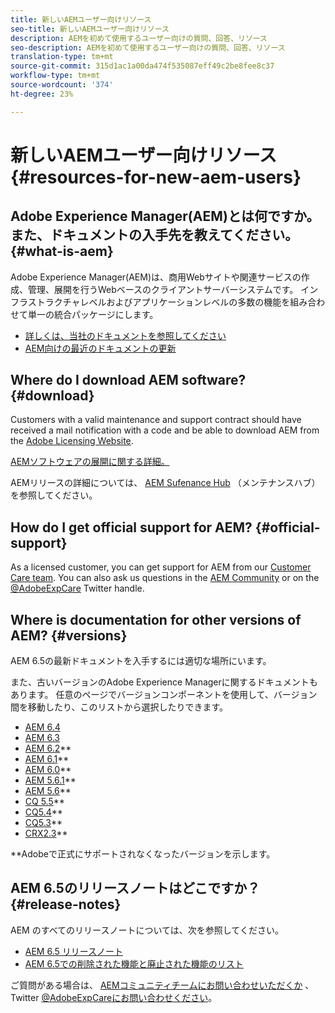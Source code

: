 ```yaml
---
title: 新しいAEMユーザー向けリソース
seo-title: 新しいAEMユーザー向けリソース
description: AEMを初めて使用するユーザー向けの質問、回答、リソース
seo-description: AEMを初めて使用するユーザー向けの質問、回答、リソース
translation-type: tm+mt
source-git-commit: 315d1ac1a00da474f535087eff49c2be8fee8c37
workflow-type: tm+mt
source-wordcount: '374'
ht-degree: 23%

---
```



# 新しいAEMユーザー向けリソース {#resources-for-new-aem-users}

## Adobe Experience Manager(AEM)とは何ですか。また、ドキュメントの入手先を教えてください。 {#what-is-aem}

Adobe Experience Manager(AEM)は、商用Webサイトや関連サービスの作成、管理、展開を行うWebベースのクライアントサーバーシステムです。 インフラストラクチャレベルおよびアプリケーションレベルの多数の機能を組み合わせて単一の統合パッケージにします。

* [詳しくは、当社のドキュメントを参照してください](/help/sites-deploying/home.md)
* [AEM向けの最近のドキュメントの更新](https://helpx.adobe.com/experience-manager/documentation-updates.html)

## Where do I download AEM software? {#download}

Customers with a valid maintenance and support contract should have received a mail notification with a code and be able to download AEM from the [Adobe Licensing Website](http://licensing.adobe.com/).

[AEMソフトウェアの展開に関する詳細。](/help/sites-deploying/home.md)

AEMリリースの詳細については、 [AEM Sufenance Hub](https://helpx.adobe.com/jp/experience-manager/aem-releases-updates.html) （メンテナンスハブ）を参照してください。

## How do I get official support for AEM? {#official-support}

As a licensed customer, you can get support for AEM from our [Customer Care team](https://helpx.adobe.com/jp/marketing-cloud/contact-support.html). You can also ask us questions in the [AEM Community](https://forums.adobe.com/community/experience-cloud/marketing-cloud/experience-manager) or on the [@AdobeExpCare](https://twitter.com/adobeexpcare) Twitter handle.

## Where is documentation for other versions of AEM? {#versions}

AEM 6.5の最新ドキュメントを入手するには適切な場所にいます。

また、古いバージョンのAdobe Experience Managerに関するドキュメントもあります。 任意のページでバージョンコンポーネントを使用して、バージョン間を移動したり、このリストから選択したりできます。

* [AEM 6.4](https://helpx.adobe.com/jp/support/experience-manager/6-4.html)
* [AEM 6.3](https://helpx.adobe.com/jp/support/experience-manager/6-3.html)
* [AEM 6.2](https://helpx.adobe.com/jp/support/experience-manager/6-2.html)**
* [AEM 6.1](https://docs.adobe.com/docs/ja/aem/6-1.html)**
* [AEM 6.0](https://docs.adobe.com/docs/ja/aem/6-0.html)**
* [AEM 5.6.1](https://helpx.adobe.com/experience-manager/aem-previous-versions.html)**
* [AEM 5.6](https://helpx.adobe.com/experience-manager/aem-previous-versions.html)**
* [CQ 5.5](https://helpx.adobe.com/experience-manager/aem-previous-versions.html)**
* [CQ5.4](https://helpx.adobe.com/experience-manager/aem-previous-versions.html)**
* [CQ5.3](https://helpx.adobe.com/experience-manager/aem-previous-versions.html)**
* [CRX2.3](https://helpx.adobe.com/experience-manager/aem-previous-versions.html)**

**Adobeで正式にサポートされなくなったバージョンを示します。

## AEM 6.5のリリースノートはどこですか？ {#release-notes}

AEM のすべてのリリースノートについては、次を参照してください。

* [AEM 6.5 リリースノート](/help/release-notes/home.md)
* [AEM 6.5での削除された機能と廃止された機能のリスト](/help/release-notes/deprecated-removed-features.md)

ご質問がある場合は、 [AEMコミュニティチームにお問い合わせいただくか](http://help-forums.adobe.com/content/adobeforums/en/experience-manager-forum/adobe-experience-manager.html) 、Twitter [@AdobeExpCareにお問い合わせください](https://twitter.com/adobeexpcare)。
